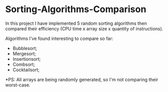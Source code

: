# Sorting-Algorithms-Comparison

In this project I have implemented 5 random sorting algorithms then compared their efficiency (CPU time x array size x quantity of instructions).

Algorithms I've found interesting to compare so far:
* Bubblesort;
* Mergesort;
* Insertionsort;
* Combsort;
* Cocktailsort;

*PS: All arrays are being randomly generated, so I'm not comparing their worst-case.
